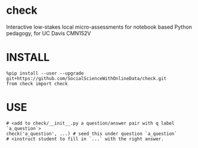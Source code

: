 # check
Interactive low-stakes local micro-assessments for notebook based Python pedagogy, for UC Davis CMN152V

# INSTALL
```
%pip install --user --upgrade git+https://github.com/SocialScienceWithOnlineData/check.git
from check import check
```
# USE
```
# <add to check/__init__.py a question/answer pair with q label `a_question`>
check('a_question', ...) # seed this under question `a_question`
# <instruct student to fill in `...` with the right answer.
```
